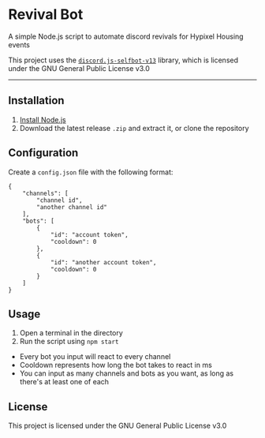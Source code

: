 # Revival Bot

A simple Node.js script to automate discord revivals for Hypixel Housing events

This project uses the [`discord.js-selfbot-v13`](https://github.com/aiko-chan-ai/discord.js-selfbot-v13) library, which is licensed under the GNU General Public License v3.0

---

## Installation

1. [Install Node.js](https://nodejs.org/en)
2. Download the latest release `.zip` and extract it, or clone the repository

## Configuration

Create a `config.json` file with the following format:

```
{
    "channels": [
        "channel id",
        "another channel id"
    ],
    "bots": [
        {
            "id": "account token",
            "cooldown": 0
        },
        {
            "id": "another account token",
            "cooldown": 0
        }
    ]
}
```

## Usage

1. Open a terminal in the directory
2. Run the script using `npm start`

-   Every bot you input will react to every channel
-   Cooldown represents how long the bot takes to react in ms
-   You can input as many channels and bots as you want, as long as there's at least one of each

## License

This project is licensed under the GNU General Public License v3.0

